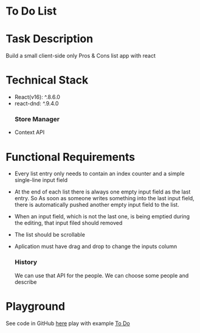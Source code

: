 # To Do List
# Task Description
  Build a small client-side only Pros & Cons list app with react

# Technical Stack
- React(v16): ^.8.6.0
- react-dnd:  ^.9.4.0
  ### Store Manager
- Context API

# Functional Requirements
- Every list entry only needs to contain an index counter and a simple single-line input field
- At the end of each list there is always one empty input field as the last entry. So As soon as someone writes something into   the last input field, there is automatically pushed another empty input field to the list.
- When an input field, which is not the last one, is being emptied during the editing, that input filed should removed
- The list should be scrollable
- Aplication must have drag and drop to change the inputs column

  ### History
  We can use that API for the people. We can choose some people and describe
  
# Playground
  See code in GitHub [here](https://github.com/RafoFrangulyan/to-do)
  play with example [To Do](https://rafofrangulyan.github.io/)
  
